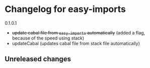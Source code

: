 # Changelog for easy-imports
0.1.0.1
- ~~update cabal file from `easy-imports` automatically~~ (added a flag, because of the speed using stack)
- updateCabal (updates cabal file from stack file automatically)

## Unreleased changes

